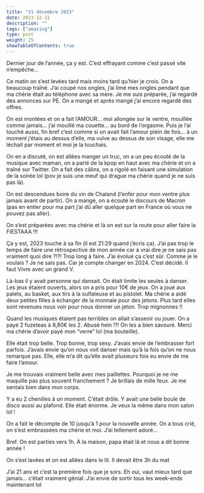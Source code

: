 ```yaml
---
title: "31 décembre 2023"
date: 2023-12-31
description: ""
tags: ["amazing"]
type: post
weight: 25
showTableOfContents: true
---
```


Dernier jour de l’année, ça y est. C’est effrayant comme c’est passé vite n’empêche…

Ce matin on s’est levées tard mais moins tard qu’hier je crois. On a beaucoup traîné. J’ai coupé nos ongles, j’ai limé mes ongles pendant que ma chérie était au téléphone avec sa mère. Je me suis préparée, j’ai regardé des annonces sur PE. On a mangé et après mangé j’ai encore regardé des offres. 

On est montées et on a fait l’AMOUR… moi allongée sur le ventre, mouillée comme jamais… j’ai mouillé ma couette… au bord de l’orgasme. Puis je l’ai touché aussi, fin bref c’est comme si on avait fait l’amour plein de fois… à un moment j’étais au dessus d’elle, ma vulve au dessus de son visage, elle me léchait par moment et moi je la touchais. 

On en a discuté, on est allées manger un truc, on a un peu écouté de la musique avec maman, on a parlé de la kpop en haut avec ma chérie et on a traîné sur Twitter. On a fait des câlins, on a rigolé en faisant une simulation de la soirée lol (pov je suis une meuf qui drague ma chérie quand je ne suis pas là). 

On est descendues boire du vin de Chaland (l’enfer pour mon ventre plus jamais avant de partir). On a mangé, on a écouté le discours de Macron (pas en entier pour ma part j’ai dû aller quelque part en France où vous ne pouvez pas aller). 

On s’est préparées avec ma chérie et là on est sur la route pour aller faire la FIESTAAA !!!

Ça y est, 2023 touche à sa fin (il est 21:29 quand j’écris ça). J’ai pas trop le temps de faire une rétrospective de mon année car à vrai dire je ne sais pas vraiment quoi dire ?!?! Trop long à faire. J’ai évolué ça c’est sûr. Comme je le voulais ? Je ne sais pas. Car je compte changer en 2024. C’est décidé. Il faut Vivre avec un grand V. 

Là-bas il y avait personne qui dansait. On était limite les seules à danser. Les jeux étaient ouverts, alors on a pris pour 10€ de jeux. On a joué aux palets, au basket, aux tirs à la sulfateuse et au pistolet. Ma chérie a aidé deux petites filles à échanger de la monnaie pour des jetons. Plus tard elles sont revenues nous voir pour nous donner un jeton. Trop mignonnes !!

Quand les musiques étaient pas terribles on allait s’asseoir ou jouer. On a payé 2 fuzeteas à 8,80€ les 2. Abusé hein !?! On les a bien savouré. Merci ma chérie d’avoir payé mon “verre” lol (ma bouteille). 

Elle était trop belle. Trop bonne, trop sexy. J’avais envie de l’embrasser fort parfois. J’avais envie qu’on nous voit danser mais qu’à la fois qu’on ne nous remarque pas. Elle, elle m’a dit qu’elle avait plusieurs fois eu envie de me faire l’amour. 

Je me trouvais vraiment belle avec mes paillettes. Pourquoi je ne me maquille pas plus souvent franchement ? Je brillais de mille feux. Je me sentais bien dans mon corps. 

Y a eu 2 chenilles à un moment. C’était drôle. Y avait une belle boule de disco aussi au plafond. Elle était énorme. Je veux la même dans mon salon lol !

On a fait le décompte de 10 jusqu’à 1 pour la nouvelle année. On a tous crié, on s’est embrassées ma chérie et moi. J’ai tellement adoré…

Bref. On est parties vers 1h. À la maison, papa était là et nous a dit bonne année ! 

On s’est lavées et on est allées dans le lit. Il devait être 3h du mat 

J’ai 21 ans et c’est la première fois que je sors. Eh oui, vaut mieux tard que jamais… c’était vraiment génial. J’ai envie de sortir tous les week-ends maintenant lol 